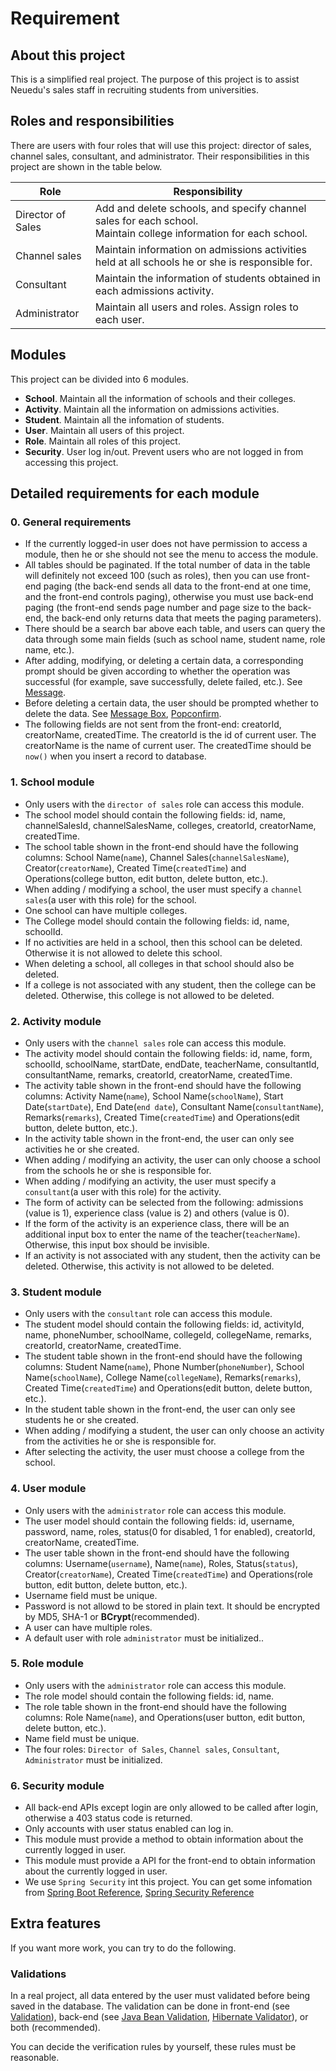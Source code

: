 # Requirement

## About this project

This is a simplified real project. The purpose of this project is to assist Neuedu's sales staff in recruiting students from universities.

## Roles and responsibilities

There are users with four roles that will use this project: director of sales, channel sales, consultant, and administrator. Their responsibilities in this project are shown in the table below.

| Role              | Responsibility                                                                                                       |
| ----------------- | -------------------------------------------------------------------------------------------------------------------- |
| Director of Sales | Add and delete schools, and specify channel sales for each school. <br>Maintain college information for each school. |
| Channel sales     | Maintain information on admissions activities held at all schools he or she is responsible for.                      |
| Consultant        | Maintain the information of students obtained in each admissions activity.                                           |
| Administrator     | Maintain all users and roles. Assign roles to each user.                                                             |

## Modules

This project can be divided into 6 modules.

- **School**. Maintain all the information of schools and their colleges.
- **Activity**. Maintain all the information on admissions activities.
- **Student**. Maintain all the infomation of students.
- **User**. Maintain all users of this project.
- **Role**. Maintain all roles of this project.
- **Security**. User log in/out. Prevent users who are not logged in from accessing this project.

## Detailed requirements for each module

### 0. General requirements

- If the currently logged-in user does not have permission to access a module, then he or she should not see the menu to access the module.
- All tables should be paginated. If the total number of data in the table will definitely not exceed 100 (such as roles), then you can use front-end paging (the back-end sends all data to the front-end at one time, and the front-end controls paging), otherwise you must use back-end paging (the front-end sends page number and page size to the back-end, the back-end only returns data that meets the paging parameters).
- There should be a search bar above each table, and users can query the data through some main fields (such as school name, student name, role name, etc.).
- After adding, modifying, or deleting a certain data, a corresponding prompt should be given according to whether the operation was successful (for example, save successfully, delete failed, etc.). See [Message](https://element.eleme.cn/#/en-US/component/message).
- Before deleting a certain data, the user should be prompted whether to delete the data. See [Message Box](https://element.eleme.cn/#/en-US/component/message-box#confirm), [Popconfirm](https://element.eleme.cn/#/en-US/component/popconfirm).
- The following fields are not sent from the front-end: creatorId, creatorName, createdTime. The creatorId is the id of current user. The creatorName is the name of current user. The createdTime should be `now()` when you insert a record to database.

### 1. School module

- Only users with the `director of sales` role can access this module.
- The school model should contain the following fields: id, name, channelSalesId, channelSalesName, colleges, creatorId, creatorName, createdTime.
- The school table shown in the front-end should have the following columns: School Name(`name`), Channel Sales(`channelSalesName`), Creator(`creatorName`), Created Time(`createdTime`) and Operations(college button, edit button, delete button, etc.).
- When adding / modifying a school, the user must specify a `channel sales`(a user with this role) for the school.
- One school can have multiple colleges.
- The College model should contain the following fields: id, name, schoolId.
- If no activities are held in a school, then this school can be deleted. Otherwise it is not allowed to delete this school.
- When deleting a school, all colleges in that school should also be deleted.
- If a college is not associated with any student, then the college can be deleted. Otherwise, this college is not allowed to be deleted.

### 2. Activity module

- Only users with the `channel sales` role can access this module.
- The activity model should contain the following fields: id, name, form, schoolId, schoolName, startDate, endDate, teacherName, consultantId, consultantName, remarks, creatorId, creatorName, createdTime.
- The activity table shown in the front-end should have the following columns: Activity Name(`name`), School Name(`schoolName`), Start Date(`startDate`), End Date(`end date`), Consultant Name(`consultantName`), Remarks(`remarks`), Created Time(`createdTime`) and Operations(edit button, delete button, etc.).
- In the activity table shown in the front-end, the user can only see activities he or she created.
- When adding / modifying an activity, the user can only choose a school from the schools he or she is responsible for.
- When adding / modifying an activity, the user must specify a `consultant`(a user with this role) for the activity.
- The form of activity can be selected from the following: admissions (value is 1), experience class (value is 2) and others (value is 0).
- If the form of the activity is an experience class, there will be an additional input box to enter the name of the teacher(`teacherName`). Otherwise, this input box should be invisible.
- If an activity is not associated with any student, then the activity can be deleted. Otherwise, this activity is not allowed to be deleted.

### 3. Student module

- Only users with the `consultant` role can access this module.
- The student model should contain the following fields: id, activityId, name, phoneNumber, schoolName, collegeId, collegeName, remarks, creatorId, creatorName, createdTime.
- The student table shown in the front-end should have the following columns: Student Name(`name`), Phone Number(`phoneNumber`), School Name(`schoolName`), College Name(`collegeName`), Remarks(`remarks`), Created Time(`createdTime`) and Operations(edit button, delete button, etc.).
- In the student table shown in the front-end, the user can only see students he or she created.
- When adding / modifying a student, the user can only choose an activity from the activities he or she is responsible for.
- After selecting the activity, the user must choose a college from the school.

### 4. User module

- Only users with the `administrator` role can access this module.
- The user model should contain the following fields: id, username, password, name, roles, status(0 for disabled, 1 for enabled), creatorId, creatorName, createdTime.
- The user table shown in the front-end should have the following columns: Username(`username`), Name(`name`), Roles, Status(`status`), Creator(`creatorName`), Created Time(`createdTime`) and Operations(role button, edit button, delete button, etc.).
- Username field must be unique.
- Password is not allowd to be stored in plain text. It should be encrypted by MD5, SHA-1 or **BCrypt**(recommended).
- A user can have multiple roles.
- A default user with role `administrator` must be initialized..

### 5. Role module

- Only users with the `administrator` role can access this module.
- The role model should contain the following fields: id, name.
- The role table shown in the front-end should have the following columns: Role Name(`name`), and Operations(user button, edit button, delete button, etc.).
- Name field must be unique.
- The four roles: `Director of Sales`, `Channel sales`, `Consultant`, `Administrator` must be initialized.

### 6. Security module

- All back-end APIs except login are only allowed to be called after login, otherwise a 403 status code is returned.
- Only accounts with user status enabled can log in.
- This module must provide a method to obtain information about the currently logged in user.
- This module must provide a API for the front-end to obtain information about the currently logged in user.
- We use `Spring Security` int this project. You can get some infomation from [Spring Boot Reference](https://docs.spring.io/spring-boot/docs/2.2.7.RELEASE/reference/html/spring-boot-features.html#boot-features-security), [Spring Security Reference](https://docs.spring.io/spring-security/site/docs/5.2.4.RELEASE/reference/htmlsingle/)

## Extra features

If you want more work, you can try to do the following.

### Validations

In a real project, all data entered by the user must validated before being saved in the database. The validation can be done in front-end (see [Validation](https://element.eleme.cn/#/en-US/component/form#validation)), back-end (see [Java Bean Validation](https://docs.spring.io/spring/docs/5.2.6.RELEASE/spring-framework-reference/core.html#validation-beanvalidation), [ Hibernate Validator](https://docs.jboss.org/hibernate/stable/validator/reference/en-US/html_single/)), or both (recommended).

You can decide the verification rules by yourself, these rules must be reasonable.
